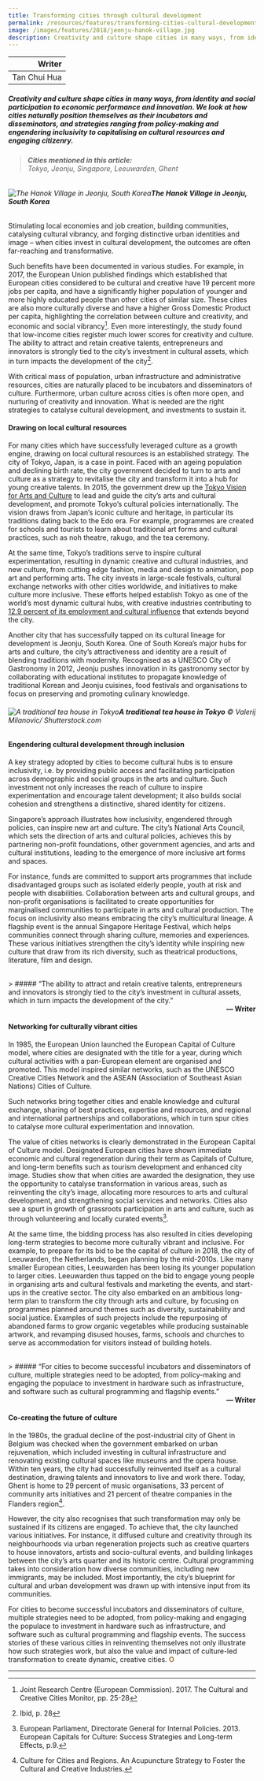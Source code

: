 ```yaml
---
title: Transforming cities through cultural development
permalink: /resources/features/transforming-cities-cultural-development/
image: /images/features/2018/jeonju-hanok-village.jpg
description: Creativity and culture shape cities in many ways, from identity and social participation to economic performance and innovation. We look at how cities naturally position themselves as their incubators and disseminators, and strategies ranging from policy-making and engendering inclusivity to capitalising on cultural resources and engaging citizenry.
---
```


| Writer |
|---:|
| Tan Chui Hua |

##### Creativity and culture shape cities in many ways, from identity and social participation to economic performance and innovation. We look at how cities naturally position themselves as their incubators and disseminators, and strategies ranging from policy-making and engendering inclusivity to capitalising on cultural resources and engaging citizenry.

> ###### **Cities mentioned in this article:** <br> Tokyo, Jeonju, Singapore, Leeuwarden, Ghent

###### ![The Hanok Village in Jeonju, South Korea](/images/features/2018/jeonju-hanok-village.jpg/)**The Hanok Village in Jeonju, South Korea**

Stimulating local economies and job creation, building communities, catalysing cultural vibrancy, and forging distinctive urban identities and image – when cities invest in cultural development, the outcomes are often far-reaching and transformative.

Such benefits have been documented in various studies. For example, in 2017, the European Union published findings which established that European cities considered to be cultural and creative have 19 percent more jobs per capita, and have a significantly higher population of younger and more highly educated people than other cities of similar size. These cities are also more culturally diverse and have a higher Gross Domestic Product per capita, highlighting the correlation between culture and creativity, and economic and social vibrancy[^1]. Even more interestingly, the study found that low-income cities register much lower scores for creativity and culture. The ability to attract and retain creative talents, entrepreneurs and innovators is strongly tied to the city’s investment in cultural assets, which in turn impacts the development of the city[^2].

With critical mass of population, urban infrastructure and administrative resources, cities are naturally placed to be incubators and disseminators of culture. Furthermore, urban culture across cities is often more open, and nurturing of creativity and innovation. What is needed are the right strategies to catalyse cultural development, and investments to sustain it.

#### **Drawing on local cultural resources**

For many cities which have successfully leveraged culture as a growth engine, drawing on local cultural resources is an established strategy. The city of Tokyo, Japan, is a case in point. Faced with an ageing population and declining birth rate, the city government decided to turn to arts and culture as a strategy to revitalise the city and transform it into a hub for young creative talents. In 2015, the government drew up the [Tokyo Vision for Arts and Culture](http://www.seikatubunka.metro.tokyo.jp/en/vision.html) to lead and guide the city’s arts and cultural development, and promote Tokyo’s cultural policies internationally. The vision draws from Japan’s iconic culture and heritage, in particular its traditions dating back to the Edo era. For example, programmes are created for schools and tourists to learn about traditional art forms and cultural practices, such as noh theatre, rakugo, and the tea ceremony.

At the same time, Tokyo’s traditions serve to inspire cultural experimentation, resulting in dynamic creative and cultural industries, and new culture, from cutting edge fashion, media and design to animation, pop art and performing arts. The city invests in large-scale festivals, cultural exchange networks with other cities worldwide, and initiatives to make culture more inclusive. These efforts helped establish Tokyo as one of the world’s most dynamic cultural hubs, with creative industries contributing to [12.9 percent of its employment and cultural influence](http://www.worldcitiescultureforum.com/cities/tokyo/) that extends beyond the city.

Another city that has successfully tapped on its cultural lineage for development is Jeonju, South Korea. One of South Korea’s major hubs for arts and culture, the city’s attractiveness and identity are a result of blending traditions with modernity. Recognised as a UNESCO City of Gastronomy in 2012, Jeonju pushes innovation in its gastronomy sector by collaborating with educational institutes to propagate knowledge of traditional Korean and Jeonju cuisines, food festivals and organisations to focus on preserving and promoting culinary knowledge.

###### ![A traditional tea house in Tokyo](/images/features/2018/tokyo-tea.jpg/)**A traditional tea house in Tokyo** © Valerij Milanovic/ Shutterstock.com

#### **Engendering cultural development through inclusion**

A key strategy adopted by cities to become cultural hubs is to ensure inclusivity, i.e. by providing public access and facilitating participation across demographic and social groups in the arts and culture. Such investment not only increases the reach of culture to inspire experimentation and encourage talent development; it also builds social cohesion and strengthens a distinctive, shared identity for citizens.

Singapore’s approach illustrates how inclusivity, engendered through policies, can inspire new art and culture. The city’s National Arts Council, which sets the direction of arts and cultural policies, achieves this by partnering non-profit foundations, other government agencies, and arts and cultural institutions, leading to the emergence of more inclusive art forms and spaces.

For instance, funds are committed to support arts programmes that include disadvantaged groups such as isolated elderly people, youth at risk and people with disabilities. Collaboration between arts and cultural groups, and non-profit organisations is facilitated to create opportunities for marginalised communities to participate in arts and cultural production. The focus on inclusivity also means embracing the city’s multicultural lineage. A flagship event is the annual Singapore Heritage Festival, which helps communities connect through sharing culture, memories and experiences. These various initiatives strengthen the city’s identity while inspiring new culture that draw from its rich diversity, such as theatrical productions, literature, film and design.

<br>
> ##### “The ability to attract and retain creative talents, entrepreneurs and innovators is strongly tied to the city’s investment in cultural assets, which in turn impacts the development of the city.”

<div align="right"><b>— Writer</b></div>

#### **Networking for culturally vibrant cities**

In 1985, the European Union launched the European Capital of Culture model, where cities are designated with the title for a year, during which cultural activities with a pan-European element are organised and promoted. This model inspired similar networks, such as the UNESCO Creative Cities Network and the ASEAN (Association of Southeast Asian Nations) Cities of Culture.

Such networks bring together cities and enable knowledge and cultural exchange, sharing of best practices, expertise and resources, and regional and international partnerships and collaborations, which in turn spur cities to catalyse more cultural experimentation and innovation.

The value of cities networks is clearly demonstrated in the European Capital of Culture model. Designated European cities have shown immediate economic and cultural regeneration during their term as Capitals of Culture, and long-term benefits such as tourism development and enhanced city image. Studies show that when cities are awarded the designation, they use the opportunity to catalyse transformation in various areas, such as reinventing the city’s image, allocating more resources to arts and cultural development, and strengthening social services and networks. Cities also see a spurt in growth of grassroots participation in arts and culture, such as through volunteering and locally curated events[^3].

At the same time, the bidding process has also resulted in cities developing long-term strategies to become more culturally vibrant and inclusive. For example, to prepare for its bid to be the capital of culture in 2018, the city of Leeuwarden, the Netherlands, began planning by the mid-2010s. Like many smaller European cities, Leeuwarden has been losing its younger population to larger cities. Leeuwarden thus tapped on the bid to engage young people in organising arts and cultural festivals and marketing the events, and start-ups in the creative sector. The city also embarked on an ambitious long-term plan to transform the city through arts and culture, by focusing on programmes planned around themes such as diversity, sustainability and social justice. Examples of such projects include the repurposing of abandoned farms to grow organic vegetables while producing sustainable artwork, and revamping disused houses, farms, schools and churches to serve as accommodation for visitors instead of building hotels.

<br>
> ##### “For cities to become successful incubators and disseminators of culture, multiple strategies need to be adopted, from policy-making and engaging the populace to investment in hardware such as infrastructure, and software such as cultural programming and flagship events.”

<div align="right"><b>— Writer</b></div>

#### **Co-creating the future of culture**

In the 1980s, the gradual decline of the post-industrial city of Ghent in Belgium was checked when the government embarked on urban rejuvenation, which included investing in cultural infrastructure and renovating existing cultural spaces like museums and the opera house. Within ten years, the city had successfully reinvented itself as a cultural destination, drawing talents and innovators to live and work there. Today, Ghent is home to 29 percent of music organisations, 33 percent of community arts initiatives and 21 percent of theatre companies in the Flanders region[^4].

However, the city also recognises that such transformation may only be sustained if its citizens are engaged. To achieve that, the city launched various initiatives. For instance, it diffused culture and creativity through its neighbourhoods via urban regeneration projects such as creative quarters to house innovators, artists and socio-cultural events, and building linkages between the city’s arts quarter and its historic centre. Cultural programming takes into consideration how diverse communities, including new immigrants, may be included. Most importantly, the city’s blueprint for cultural and urban development was drawn up with intensive input from its communities.

For cities to become successful incubators and disseminators of culture, multiple strategies need to be adopted, from policy-making and engaging the populace to investment in hardware such as infrastructure, and software such as cultural programming and flagship events. The success stories of these various cities in reinventing themselves not only illustrate how such strategies work, but also the value and impact of culture-led transformation to create dynamic, creative cities. **<font color="#967942">O</font>** 

--- 

[^1]: Joint Research Centre (European Commission). 2017. The Cultural and Creative Cities Monitor, pp. 25-28
[^2]: Ibid, p. 28
[^3]: European Parliament, Directorate General for Internal Policies. 2013. European Capitals for Culture: Success Strategies and Long-term Effects, p.9.
[^4]: Culture for Cities and Regions. An Acupuncture Strategy to Foster the Cultural and Creative Industries.

